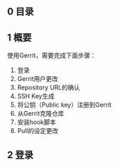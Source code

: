 <h2 id="0">0 目录</h2>

<h2 id="1">1 概要</h2>

使用Gerrit，需要完成下面步骤：

1. 登录
2. Gerrit用户更改
3. Repository URL的确认
4. SSH Key生成
5. 将公钥（Public key）注册到Gerrit
6. 从Gerrit克隆仓库
7. 安装hook脚本
8. Pull的设定更改

<h2 id="2">2 登录</h2>


